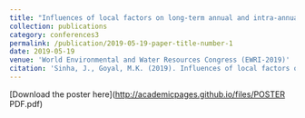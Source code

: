 ```yaml
---
title: "Influences of local factors on long-term annual and intra-annual water balances across 25 major river basins in India"
collection: publications
category: conferences3
permalink: /publication/2019-05-19-paper-title-number-1
date: 2019-05-19
venue: 'World Environmental and Water Resources Congress (EWRI-2019)'
citation: 'Sinha, J., Goyal, M.K. (2019). Influences of local factors on long-term annual and intra-annual water balances across 25 major river basins in India. World Environmental and Water Resources Congress (EWRI-2019), 19-23 May 2019, Pittsburgh, Pennsylvania.'
---
```

[Download the poster here](http://academicpages.github.io/files/POSTER PDF.pdf) 
